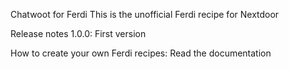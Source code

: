 Chatwoot for Ferdi
This is the unofficial Ferdi recipe for Nextdoor

Release notes
1.0.0: First version

How to create your own Ferdi recipes:
Read the documentation
